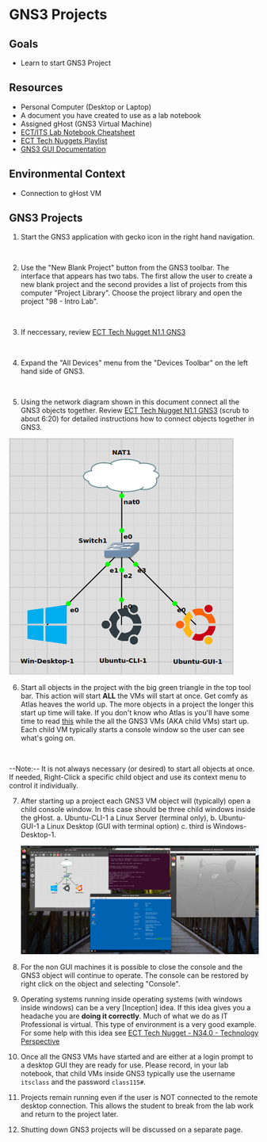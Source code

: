 # GNS3 Projects

## Goals
- Learn to start GNS3 Project

## Resources
- Personal Computer (Desktop or Laptop)
- A document you have created to use as a lab notebook
- Assigned gHost (GNS3 Virtual Machine)
- [ECT/ITS Lab Notebook Cheatsheet](https://github.com/OHIO-ECT/Lab-Notebook-Cheat-Sheet)
- [ECT Tech Nuggets Playlist](https://www.youtube.com/playlist?list=PLEA5GnkCPRTlvN_eyR99jOSsBCaV6khRS)
- [GNS3 GUI Documentation](https://docs.gns3.com/docs/using-gns3/beginners/the-gns3-gui)

## Environmental Context
- Connection to gHost VM

## GNS3 Projects

1. Start the GNS3 application with gecko icon in the right hand navigation.
<br>

2. Use the "New Blank Project" button from the GNS3 toolbar. The interface that appears has two tabs.  The first allow the user to create a new blank project and the second provides a list of projects from this computer "Project Library".  Choose the project library and open the project "98 - Intro Lab".
<br>

3. If neccessary, review [ECT Tech Nugget N1.1 GNS3](https://www.youtube.com/watch?v=w5qsM3LhpQI)
<br>

4. Expand the "All Devices" menu from the "Devices Toolbar" on the left hand side of GNS3.
<br>

5. Using the network diagram shown in this document connect all the GNS3 objects together. Review [ECT Tech Nugget N1.1 GNS3](https://www.youtube.com/watch?v=w5qsM3LhpQI) (scrub to about 6:20) for detailed instructions how to connect objects together in GNS3.

![](./images/lab1-pic2-1.png)

6. Start all objects in the project with the big green triangle in the top tool bar.  This action will start **ALL** the VMs will start at once. Get comfy as Atlas heaves the world up. The more objects in a project the longer this start up time will take. If you don't know who Atlas is you'll have some time to read [this](https://greekgodsandgoddesses.net/gods/atlas) while the all the GNS3 VMs (AKA child VMs) start up. Each child VM typically starts a console window so the user can see what's going on. 
<br>

--Note:--  It is not always necessary (or desired) to start all objects at once. If needed, Right-Click a specific child object and use its context menu to control it individually.

7. After starting up a project each GNS3 VM object will (typically) open a child console window. In this case should be three child windows inside the gHost. 
    a. Ubuntu-CLI-1 a Linux Server (terminal only), 
    b. Ubuntu-GUI-1 a Linux Desktop (GUI with terminal option)
    c. third is Windows-Desktop-1. 
    
    ![](./images/lab1-pic1.png)

8. For the non GUI machines it is possible to close the console and the GNS3 object will continue to operate. The console can be restored by right click on the object and selecting "Console".

9. Operating systems running inside operating systems (with windows inside windows) can be a very [Inception] idea. If this idea gives you a headache you are **doing it correctly**. Much of what we do as IT Professional is virtual. This type of environment is a very good example. For some help with this idea see [ECT Tech Nugget - N34.0 - Technology Perspective](https://youtu.be/ixrzbdUu8yQ.)

10. Once all the GNS3 VMs have started and are either at a login prompt to a desktop GUI they are ready for use.  Please record, in your lab notebook, that child VMs inside GNS3 typically use the username `itsclass` and the password `class115#`.

11. Projects remain running even if the user is NOT connected to the remote desktop connection.  This allows the student to break from the lab work and return to the project later.

12. Shutting down GNS3 projects will be discussed on a separate page.